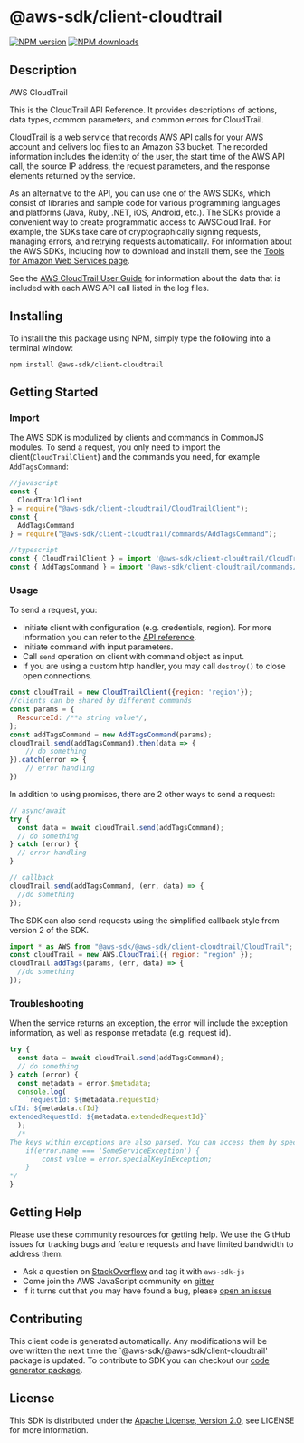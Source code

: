 # @aws-sdk/client-cloudtrail

[![NPM version](https://img.shields.io/npm/v/@aws-sdk/client-cloudtrail/preview.svg)](https://www.npmjs.com/package/@aws-sdk/client-cloudtrail)
[![NPM downloads](https://img.shields.io/npm/dm/@aws-sdk/client-cloudtrail.svg)](https://www.npmjs.com/package/@aws-sdk/client-cloudtrail)

## Description

<fullname>AWS CloudTrail</fullname> <p>This is the CloudTrail API Reference. It provides descriptions of actions, data types, common parameters, and common errors for CloudTrail.</p> <p>CloudTrail is a web service that records AWS API calls for your AWS account and delivers log files to an Amazon S3 bucket. The recorded information includes the identity of the user, the start time of the AWS API call, the source IP address, the request parameters, and the response elements returned by the service.</p> <note> <p>As an alternative to the API, you can use one of the AWS SDKs, which consist of libraries and sample code for various programming languages and platforms (Java, Ruby, .NET, iOS, Android, etc.). The SDKs provide a convenient way to create programmatic access to AWSCloudTrail. For example, the SDKs take care of cryptographically signing requests, managing errors, and retrying requests automatically. For information about the AWS SDKs, including how to download and install them, see the <a href="http://aws.amazon.com/tools/">Tools for Amazon Web Services page</a>.</p> </note> <p>See the <a href="http://docs.aws.amazon.com/awscloudtrail/latest/userguide/cloudtrail-user-guide.html">AWS CloudTrail User Guide</a> for information about the data that is included with each AWS API call listed in the log files.</p>

## Installing

To install the this package using NPM, simply type the following into a terminal window:

```
npm install @aws-sdk/client-cloudtrail
```

## Getting Started

### Import

The AWS SDK is modulized by clients and commands in CommonJS modules. To send a request, you only need to import the client(`CloudTrailClient`) and the commands you need, for example `AddTagsCommand`:

```javascript
//javascript
const {
  CloudTrailClient
} = require("@aws-sdk/client-cloudtrail/CloudTrailClient");
const {
  AddTagsCommand
} = require("@aws-sdk/client-cloudtrail/commands/AddTagsCommand");
```

```javascript
//typescript
const { CloudTrailClient } = import '@aws-sdk/client-cloudtrail/CloudTrailClient';
const { AddTagsCommand } = import '@aws-sdk/client-cloudtrail/commands/AddTagsCommand';
```

### Usage

To send a request, you:

- Initiate client with configuration (e.g. credentials, region). For more information you can refer to the [API reference][].
- Initiate command with input parameters.
- Call `send` operation on client with command object as input.
- If you are using a custom http handler, you may call `destroy()` to close open connections.

```javascript
const cloudTrail = new CloudTrailClient({region: 'region'});
//clients can be shared by different commands
const params = {
  ResourceId: /**a string value*/,
};
const addTagsCommand = new AddTagsCommand(params);
cloudTrail.send(addTagsCommand).then(data => {
    // do something
}).catch(error => {
    // error handling
})
```

In addition to using promises, there are 2 other ways to send a request:

```javascript
// async/await
try {
  const data = await cloudTrail.send(addTagsCommand);
  // do something
} catch (error) {
  // error handling
}
```

```javascript
// callback
cloudTrail.send(addTagsCommand, (err, data) => {
  //do something
});
```

The SDK can also send requests using the simplified callback style from version 2 of the SDK.

```javascript
import * as AWS from "@aws-sdk/@aws-sdk/client-cloudtrail/CloudTrail";
const cloudTrail = new AWS.CloudTrail({ region: "region" });
cloudTrail.addTags(params, (err, data) => {
  //do something
});
```

### Troubleshooting

When the service returns an exception, the error will include the exception information, as well as response metadata (e.g. request id).

```javascript
try {
  const data = await cloudTrail.send(addTagsCommand);
  // do something
} catch (error) {
  const metadata = error.$metadata;
  console.log(
    `requestId: ${metadata.requestId}
cfId: ${metadata.cfId}
extendedRequestId: ${metadata.extendedRequestId}`
  );
  /*
The keys within exceptions are also parsed. You can access them by specifying exception names:
    if(error.name === 'SomeServiceException') {
        const value = error.specialKeyInException;
    }
*/
}
```

## Getting Help

Please use these community resources for getting help. We use the GitHub issues for tracking bugs and feature requests and have limited bandwidth to address them.

- Ask a question on [StackOverflow](https://stackoverflow.com/questions/tagged/aws-sdk-js) and tag it with `aws-sdk-js`
- Come join the AWS JavaScript community on [gitter](https://gitter.im/aws/aws-sdk-js-v3)
- If it turns out that you may have found a bug, please [open an issue](https://github.com/aws/aws-sdk-js-v3/issues)

## Contributing

This client code is generated automatically. Any modifications will be overwritten the next time the `@aws-sdk/@aws-sdk/client-cloudtrail' package is updated. To contribute to SDK you can checkout our [code generator package][].

## License

This SDK is distributed under the
[Apache License, Version 2.0](http://www.apache.org/licenses/LICENSE-2.0),
see LICENSE for more information.

[code generator package]: https://github.com/aws/aws-sdk-js-v3/tree/master/packages/service-types-generator
[api reference]: https://docs.aws.amazon.com/AWSJavaScriptSDK/latest/
